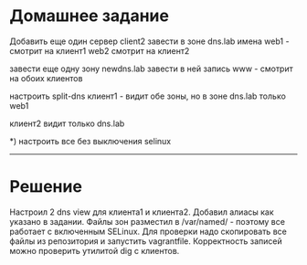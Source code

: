 # Домашнее задание

Добавить еще один сервер client2
завести в зоне dns.lab
имена
web1 - смотрит на клиент1
web2 смотрит на клиент2

завести еще одну зону newdns.lab
завести в ней запись
www - смотрит на обоих клиентов

настроить split-dns
клиент1 - видит обе зоны, но в зоне dns.lab только web1

клиент2 видит только dns.lab

*) настроить все без выключения selinux

---

# Решение

Настроил 2 dns view для клиента1 и клиента2. Добавил алиасы как указано в задании. Файлы зон разместил в /var/named/ - поэтому все работает с включенным SELinux. Для проверки надо скопировать все файлы из репозитория и запустить vagrantfile. Корректность записей можно проверить утилитой dig c клиентов.